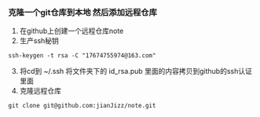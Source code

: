 ### 克隆一个git仓库到本地 然后添加远程仓库
1. 在github上创建一个远程仓库note 
2. 生产ssh秘钥 
```
ssh-keygen -t rsa -C "17674755974@163.com" 
```
3. 将cd到 ~/.ssh 将文件夹下的 id_rsa.pub 里面的内容拷贝到github的ssh认证里面
4. 克隆远程仓库
```
git clone git@github.com:jianJizz/note.git
```
